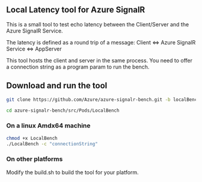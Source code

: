 ## Local Latency tool for Azure SignalR
This is a small tool to test echo latency between the Client/Server and the Azure SignalR Service.

The latency is defined as a round trip of a message: Client <=> Azure SignalR Service <=> AppServer

This tool hosts the client and server in the same process. You need to offer a connection string as a program param to run the bench.

## Download and run the tool
```bash
git clone https://github.com/Azure/azure-signalr-bench.git -b localBench --single-branch

cd azure-signalr-bench/src/Pods/LocalBench
```

### On a linux Amdx64 machine
```bash
chmod +x LocalBench
./LocalBench -c "connectionString"
```
### On other platforms
Modify the build.sh to build the tool for your platform.

